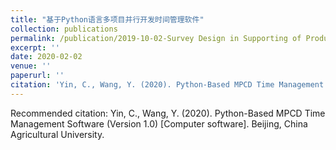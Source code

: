 ```yaml
---
title: "基于Python语言多项目并行开发时间管理软件"
collection: publications
permalink: /publication/2019-10-02-Survey Design in Supporting of Product Design and Development-number-1
excerpt: ''
date: 2020-02-02
venue: ''
paperurl: ''
citation: 'Yin, C., Wang, Y. (2020). Python-Based MPCD Time Management Software (Version 1.0) [Computer software]. Beijing,  China Agricultural University.'
---
```



Recommended citation: Yin, C., Wang, Y. (2020). Python-Based MPCD Time Management Software (Version 1.0) [Computer software]. Beijing,  China Agricultural University.